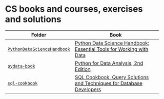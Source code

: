 # CS books and courses, exercises and solutions

| Folder                                                       | Book                                                                                                                     |
| ---                                                          | ---                                                                                                                      |
| [`PythonDataScienceHandbook`](./PythonDataScienceHandbook)   | [Python Data Science Handbook: Essential Tools for Working with Data](http://shop.oreilly.com/product/0636920034919.do)  | 
| [`pydata-book`](./pydata-book)                               | [Python for Data Analysis, 2nd Edition](http://shop.oreilly.com/product/0636920050896.do)                                | 
| [`sql-cookbook`](./sql-cookbook)                             | [SQL Cookbook. Query Solutions and Techniques for Database Developers](http://shop.oreilly.com/product/9780596009762.do) | 
